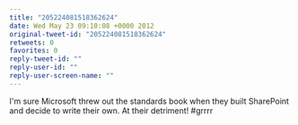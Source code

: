 ```yaml
---
title: "205224081518362624"
date: Wed May 23 09:10:08 +0000 2012
original-tweet-id: "205224081518362624"
retweets: 0
favorites: 0
reply-tweet-id: ""
reply-user-id: ""
reply-user-screen-name: ""
---
```

I'm sure Microsoft threw out the standards book when they built SharePoint and decide to write their own. At their detriment! #grrrr
